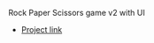 Rock Paper Scissors game v2 with UI 
* [Project link](https://webop.github.io/rock-paper-scissors-ui/)
